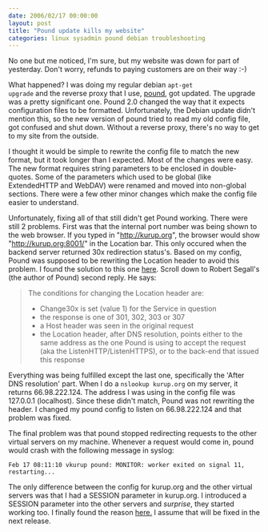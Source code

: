```yaml
---
date: 2006/02/17 00:00:00
layout: post
title: "Pound update kills my website"
categories: linux sysadmin pound debian troubleshooting
---
```


No one but me noticed, I'm sure, but my website was down for part of yesterday. Don't worry, refunds to paying customers are on their way :-)

What happened? I was doing my regular debian <code>apt-get upgrade</code> and the reverse proxy that I use, [pound](http://www.apsis.ch/pound/), got updated. The upgrade was a pretty significant one. Pound 2.0 changed the way that it expects configuration files to be formatted. Unfortunately, the Debian update didn't mention this, so the new version of pound tried to read my old config file, got confused and shut down. Without a reverse proxy, there's no way to get to my site from the outside.

I thought it would be simple to rewrite the config file to match the new format, but it took longer than I expected. Most of the changes were easy. The new format requires string parameters to be enclosed in double-quotes. Some of the parameters which used to be global (like ExtendedHTTP and WebDAV) were renamed and moved into non-global sections. There were a few other minor changes which make the config file easier to understand.

Unfortunately, fixing all of that still didn't get Pound working. There were still 2 problems. First was that the internal port number was being shown to the web browser. If you typed in "http://kurup.org", the browser would show "http://kurup.org:8001/" in the Location bar. This only occured when the backend server returned 30x redirection status's. Based on my config, Pound was supposed to be rewriting the Location header to avoid this problem. I found the solution to this one [here](http://www.apsis.ch/pound/pound_list/archive/2006/2006-01/1136458627000#1136458627000). Scroll down to Robert Segall's (the author of Pound) second reply. He says:

> The conditions for changing the Location header are: 
> - Change30x is set (value 1) for the Service in question
> - the response is one of 301, 302, 303 or 307
> - a Host header was seen in the original request
> - the Location header, after DNS resolution, points either to the same address as the one Pound is using to accept the request (aka the ListenHTTP/ListenHTTPS), or to the back-end that issued this response

Everything was being fulfilled except the last one, specifically the 'After DNS resolution' part. When I do a <code>nslookup kurup.org</code> on my server, it returns 66.98.222.124. The address I was using in the config file was 127.0.0.1 (localhost). Since these didn't match, Pound was not rewriting the header. I changed my pound config to listen on 66.98.222.124 and that problem was fixed.

The final problem was that pound stopped redirecting requests to the other virtual servers on my machine. Whenever a request would come in, pound would crash with the following message in syslog:

    Feb 17 08:11:10 vkurup pound: MONITOR: worker exited on signal 11, restarting... 

The only difference between the config for kurup.org and the other virtual servers was that I had a SESSION parameter in kurup.org. I introduced a SESSION parameter into the other servers and *surprise*, they started working too. I finally found the reason [here.](http://www.apsis.ch/pound/pound_list/archive/2006/2006-02/1139101111000#1139101111000) I assume that will be fixed in the next release.
